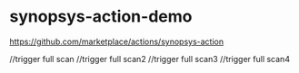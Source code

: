 # synopsys-action-demo

https://github.com/marketplace/actions/synopsys-action


//trigger full scan
//trigger full scan2
//trigger full scan3
//trigger full scan4
